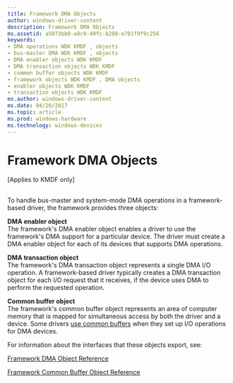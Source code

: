```yaml
---
title: Framework DMA Objects
author: windows-driver-content
description: Framework DMA Objects
ms.assetid: a5073bb0-a8c9-49fc-b280-e781f9f9c256
keywords:
- DMA operations WDK KMDF , objects
- bus-master DMA WDK KMDF , objects
- DMA enabler objects WDK KMDF
- DMA transaction objects WDK KMDF
- common buffer objects WDK KMDF
- framework objects WDK KMDF , DMA objects
- enabler objects WDK KMDF
- transaction objects WDK KMDF
ms.author: windows-driver-content
ms.date: 04/20/2017
ms.topic: article
ms.prod: windows-hardware
ms.technology: windows-devices
---
```


# Framework DMA Objects


\[Applies to KMDF only\]

## <a href="" id="ddk-framework-dma-objects-df"></a>


To handle bus-master and system-mode DMA operations in a framework-based driver, the framework provides three objects:

<a href="" id="dma-enabler-object"></a>**DMA enabler object**  
The framework's DMA enabler object enables a driver to use the framework's DMA support for a particular device. The driver must create a DMA enabler object for each of its devices that supports DMA operations.

<a href="" id="dma-transaction-object"></a>**DMA transaction object**  
The framework's DMA transaction object represents a single DMA I/O operation. A framework-based driver typically creates a DMA transaction object for each I/O request that it receives, if the device uses DMA to perform the requested operation.

<a href="" id="common-buffer-object"></a>**Common buffer object**  
The framework's common buffer object represents an area of computer memory that is mapped for simultaneous access by both the driver and a device. Some drivers [use common buffers](using-common-buffers.md) when they set up I/O operations for DMA devices.

For information about the interfaces that these objects export, see:

[Framework DMA Object Reference](https://msdn.microsoft.com/library/windows/hardware/dn265634)

[Framework Common Buffer Object Reference](https://msdn.microsoft.com/library/windows/hardware/dn265627)

 

 





